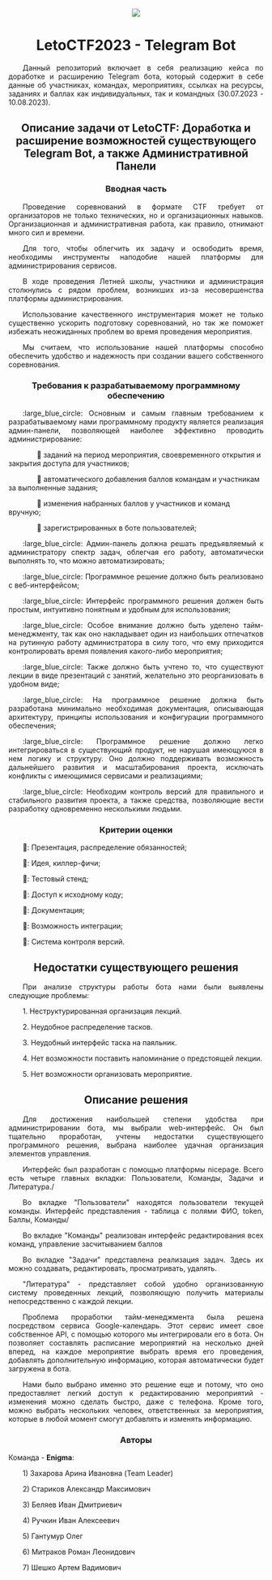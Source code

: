 <h1 Enigma </h1>
<p align="center">
    <img src="URL">
</p>

<h1 align="center">
LetoCTF2023 - Telegram Bot
</h1>

<p align="justify">&emsp;&emsp;Данный репозиторий включает в себя реализацию кейса по доработке и расширению Telegram бота, который содержит в себе данные об участниках, командах, мероприятиях, ссылках на ресурсы, заданиях и баллах как индивидуальных, так и командных (30.07.2023 - 10.08.2023).</p>

<h2 align="center">
    Описание задачи от LetoCTF: Доработка и расширение возможностей существующего Telegram Bot, а также Административной Панели
</h2>

<h3 align="center">
    Вводная часть
</h3> 

<p align="justify">&emsp;&emsp;Проведение соревнований в формате CTF требует от организаторов не только технических, но и организационных навыков. Организационная и административная работа, как правило, отнимают много сил и времени.</p>

<p align="justify">&emsp;&emsp;Для того, чтобы облегчить их задачу и освободить время, необходимы инструменты наподобие нашей платформы для администрирования сервисов.</p>

<p align="justify">&emsp;&emsp;В ходе проведения Летней школы, участники и администрация столкнулись с рядом проблем, возникших из-за несовершенства платформы администрирования.</p>

<p align="justify">&emsp;&emsp;Использование качественного инструментария может не только существенно ускорить подготовку соревнований, но так же поможет избежать неожиданных проблем во время проведения мероприятия.</p>

<p align="justify">&emsp;&emsp;Мы считаем, что использование нашей платформы способно обеспечить удобство и надежность при создании вашего собственного соревнования.</p>


<h3 align="center">
    Требования к разрабатываемому программному обеспечению
</h3>

<p align="justify">&emsp;&emsp;:large_blue_circle: Основным и самым главным требованием к разрабатываемому нами программному продукту является реализация админ-панели, позволяющей наиболее эффективно проводить администрирование:</p>

&emsp;&emsp;&emsp;&emsp;:small_blue_diamond: заданий на период мероприятия, своевременного открытия и закрытия доступа для участников;

&emsp;&emsp;&emsp;&emsp;:small_blue_diamond: автоматического добавления баллов командам и участникам за выполненные задания;

&emsp;&emsp;&emsp;&emsp;:small_blue_diamond: изменения набранных баллов у участников и команд вручную;

&emsp;&emsp;&emsp;&emsp;:small_blue_diamond: зарегистрированных в боте пользователей;

<p align="justify">&emsp;&emsp;:large_blue_circle: Админ-панель должна решать предъявляемый к администратору спектр задач, облегчая его работу, автоматически выполнять то, что можно автоматизировать;</p>

<p align="justify">&emsp;&emsp;:large_blue_circle: Программное решение должно быть реализовано с веб-интерфейсом;</p>

<p align="justify">&emsp;&emsp;:large_blue_circle: Интерфейс программного решения должен быть простым, интуитивно понятным и удобным для использования;</p>

<p align="justify">&emsp;&emsp;:large_blue_circle: Особое внимание должно быть уделено тайм-менеджменту, так как оно накладывает один из наибольших отпечатков на рутинную работу администратора в силу того, что ему приходится контролировать время появления какого-либо мероприятия;</p>

<p align="justify">&emsp;&emsp;:large_blue_circle: Также должно быть учтено то, что существуют лекции в виде презентаций с занятий, желательно это реорганизовать в удобном виде;</p>

<p align="justify">&emsp;&emsp;:large_blue_circle: На программное решение должна быть разработана минимально необходимая документация, описывающая архитектуру, принципы использования и конфигурации программного обеспечения;</p>

<p align="justify">&emsp;&emsp;:large_blue_circle: Программное решение должно легко интегрироваться в существующий продукт, не нарушая имеющуюся в нем логику и структуру. Оно должно поддерживать возможность дальнейшего развития и масштабирования проекта, исключать конфликты с имеющимися сервисами и реализациями;</p>

<p align="justify">&emsp;&emsp;:large_blue_circle: Необходим контроль версий для правильного и стабильного развития проекта, а также средства, позволяющие вести разработку одновременно несколькими людьми.

<h3 align="center">
    Критерии оценки
</h3>  

<p align="justify">&emsp;&emsp;🏴: Презентация, распределение обязанностей;</p>

<p align="justify">&emsp;&emsp;🏴: Идея, киллер-фичи;</p>

<p align="justify">&emsp;&emsp;🏴: Тестовый стенд;<p>

<p align="justify">&emsp;&emsp;🏴: Доступ к исходному коду;</p>

<p align="justify">&emsp;&emsp;🏴: Документация;</p>

<p align="justify">&emsp;&emsp;🏴: Возможность интеграции;</p>
 
<p align="justify">&emsp;&emsp;🏴: Система контроля версий.</p>


<h2 align="center">
    Недостатки существующего решения
</h2>

<p align="justify">&emsp;&emsp;При анализе структуры работы бота нами были выявлены следующие проблемы:</p>

<p align="justify">&emsp;&emsp;1. Неструктурированная организация лекций.</p>
<p align="justify">&emsp;&emsp;2. Неудобное распределение тасков.</p>
<p align="justify">&emsp;&emsp;3. Неудобный интерфейс таска на паяльник.</p>
<p align="justify">&emsp;&emsp;4. Нет возможности поставить напоминание о предстоящей лекции.</p>
<p align="justify">&emsp;&emsp;5. Нет возможности организовать мероприятие.</p>

<h2 align="center">
    Описание решения
</h2>

<p align="justify">&emsp;&emsp;Для достижения наибольшей степени удобства при администрировании бота, мы выбрали web-интерфейс. Он был тщательно проработан, учтены недостатки существующего программного решения, выбрана наиболее удачная организация элементов управления.</p>

<p align="justify">&emsp;&emsp;Интерфейс был разработан с помощью платформы nicepage. Всего есть четыре главных вкладки: Пользователи, Команды, Задачи и Литература./</p>

<p align="justify">&emsp;&emsp;Во вкладке "Пользователи" находятся пользователи текущей команды. Интерфейс представления - таблица с полями ФИО, token, Баллы, Команды/</p>

<p align="justify">&emsp;&emsp;Во вкладке "Команды" реализован интерфейс редактирования всех команд, управление засчитыванием баллов</p>

<p align="justify">&emsp;&emsp;Во вкладке "Задачи" представлена реализация задач. Здесь их можно создавать, редактировать, просматривать, удалять.</p>

<p align="justify">&emsp;&emsp;"Литература" - представляет собой удобно организованную систему проведенных лекций, позволяющую получить материалы непосредственно с каждой лекции.</p>

<p align="justify">&emsp;&emsp;Проблема проработки тайм-менеджмента была решена посредством сервиса Google-календарь. Этот сервис имеет свое собственное API, с помощью которого мы интегрировали его в бота. Он позволяет составлять расписание мероприятий на несколько дней вперед, на каждое мероприятие выбрать время его проведения, добавлять дополнительную информацию, которая автоматически будет загружена в бота.</p>

<p align="justify">&emsp;&emsp;Нами было выбрано именно это решение еще и потому, что оно предоставляет легкий доступ к редактированию мероприятий - изменения можно сделать быстро, даже с телефона. Кроме того, можно выбрать нескольких человек, ответственных за мероприятия, которые в любой момент смогут добавлять и изменять информацию.</p>
<h3 align="center">
    Авторы
</h3>

Команда - **Enigma**:
<p align="justify">&emsp;&emsp;1) Захарова Арина Ивановна (Team Leader)</p>
<p align="justify">&emsp;&emsp;2) Стариков Александр Максимович</p>
<p align="justify">&emsp;&emsp;3) Беляев Иван Дмитриевич</p>
<p align="justify">&emsp;&emsp;4) Ручкин Иван Алексеевич</p>
<p align="justify">&emsp;&emsp;5) Гантумур Олег </p>
<p align="justify">&emsp;&emsp;6) Митраков Роман Леонидович</p>
<p align="justify">&emsp;&emsp;7) Шешко Артем Вадимович</p>
